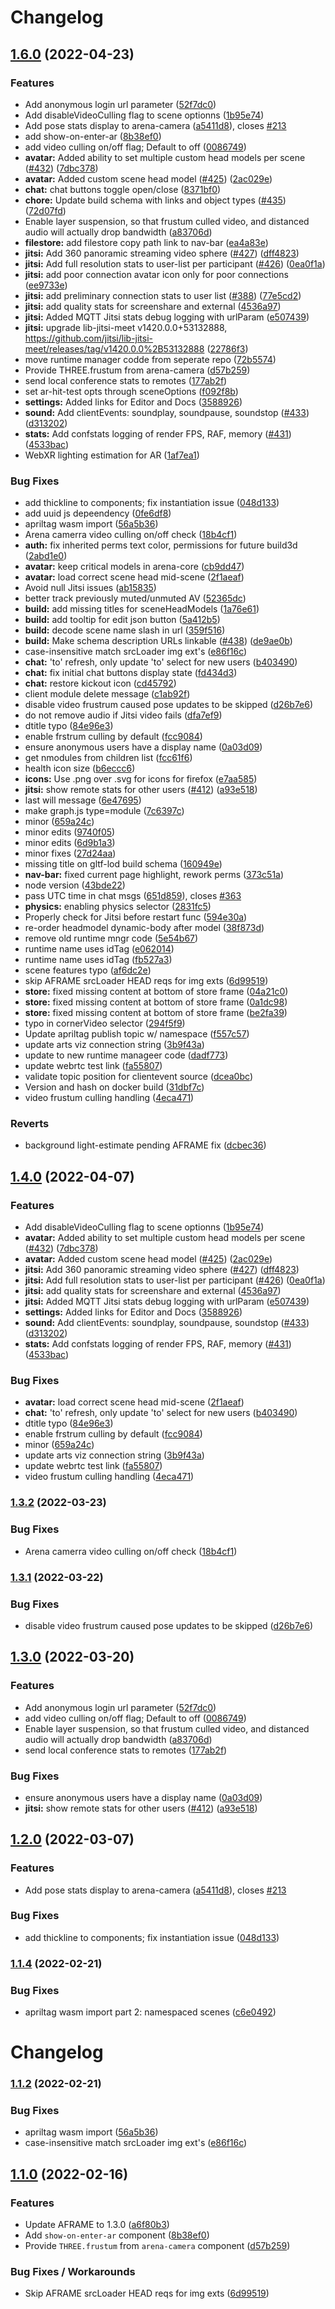 # Changelog

## [1.6.0](https://github.com/conix-center/ARENA-core/compare/v1.4.0...v1.6.0) (2022-04-23)


### Features

* Add anonymous login url parameter ([52f7dc0](https://github.com/conix-center/ARENA-core/commit/52f7dc065c1c7dc8c5cc24c194cd78da1a0ccb3b))
* Add disableVideoCulling flag to scene optionns ([1b95e74](https://github.com/conix-center/ARENA-core/commit/1b95e7404a9ccf91b2bd90210acea26fe8700f66))
* Add pose stats display to arena-camera ([a5411d8](https://github.com/conix-center/ARENA-core/commit/a5411d8aae8f61d9efea22b4de0f2c74e823a892)), closes [#213](https://github.com/conix-center/ARENA-core/issues/213)
* add show-on-enter-ar ([8b38ef0](https://github.com/conix-center/ARENA-core/commit/8b38ef0ffce571f7386d9015737c3f0dfc5d8940))
* add video culling on/off flag; Default to off ([0086749](https://github.com/conix-center/ARENA-core/commit/00867497d97eb1af747a1ea651ead031ebb19b6a))
* **avatar:** Added ability to set multiple custom head models per scene ([#432](https://github.com/conix-center/ARENA-core/issues/432)) ([7dbc378](https://github.com/conix-center/ARENA-core/commit/7dbc378e05e1e0bfab22475651ee0b232fb6bfa0))
* **avatar:** Added custom scene head model ([#425](https://github.com/conix-center/ARENA-core/issues/425)) ([2ac029e](https://github.com/conix-center/ARENA-core/commit/2ac029ed3d5a984f745c39df0ed8ee4d5cf39318))
* **chat:** chat buttons toggle open/close ([8371bf0](https://github.com/conix-center/ARENA-core/commit/8371bf0018999dad14e95bbf26de64126eab7e87))
* **chore:** Update build schema with links and object types ([#435](https://github.com/conix-center/ARENA-core/issues/435)) ([72d07fd](https://github.com/conix-center/ARENA-core/commit/72d07fdd7846c2c6699a3e57c1a733b054cef195))
* Enable layer suspension, so that frustum culled video, and distanced audio will actually drop bandwidth ([a83706d](https://github.com/conix-center/ARENA-core/commit/a83706d7e0f69b90fd57d8aef0cf84eaea5ffefd))
* **filestore:** add filestore copy path link to nav-bar ([ea4a83e](https://github.com/conix-center/ARENA-core/commit/ea4a83e1f18d447a2ae114922fe49d7bdfade239))
* **jitsi:** Add 360 panoramic streaming video sphere ([#427](https://github.com/conix-center/ARENA-core/issues/427)) ([dff4823](https://github.com/conix-center/ARENA-core/commit/dff48237f5ef42355abb475355ee331b4d7ed239))
* **jitsi:** Add full resolution stats to user-list per participant ([#426](https://github.com/conix-center/ARENA-core/issues/426)) ([0ea0f1a](https://github.com/conix-center/ARENA-core/commit/0ea0f1a3ca2608743de7acfa0970ad36f3fedd58))
* **jitsi:** add poor connection avatar icon only for poor connections ([ee9733e](https://github.com/conix-center/ARENA-core/commit/ee9733e79f3cf34613d71c06a5d939b74cfd96d0))
* **jitsi:** add preliminary connection stats to user list ([#388](https://github.com/conix-center/ARENA-core/issues/388)) ([77e5cd2](https://github.com/conix-center/ARENA-core/commit/77e5cd21f5c9619e095a4993fb1031ed7975061f))
* **jitsi:** add quality stats for screenshare and external ([4536a97](https://github.com/conix-center/ARENA-core/commit/4536a976fa340857dc6eb282977e7ba2496154db))
* **jitsi:** Added MQTT Jitsi stats debug logging with urlParam ([e507439](https://github.com/conix-center/ARENA-core/commit/e5074399d5411f3ea8daa35dbf7ab18d0d24a1fb))
* **jitsi:** upgrade lib-jitsi-meet v1420.0.0+53132888, https://github.com/jitsi/lib-jitsi-meet/releases/tag/v1420.0.0%2B53132888 ([22786f3](https://github.com/conix-center/ARENA-core/commit/22786f377b0d3c2f7ba52442200d34b119be84ce))
* move runtime manager codde from seperate repo ([72b5574](https://github.com/conix-center/ARENA-core/commit/72b5574456cf321892b71602c7c00e4420b84211))
* Provide THREE.frustum from arena-camera ([d57b259](https://github.com/conix-center/ARENA-core/commit/d57b259a5a285f8a6ae1ce8fd1fda3d4c7998f66))
* send local conference stats to remotes ([177ab2f](https://github.com/conix-center/ARENA-core/commit/177ab2fb654d01cd4150b4eb8b11d1fdbb9a2402))
* set ar-hit-test opts through sceneOptions ([f092f8b](https://github.com/conix-center/ARENA-core/commit/f092f8b1a14a3f80e524e1a57cf1ec9669ead915))
* **settings:** Added links for Editor and Docs ([3588926](https://github.com/conix-center/ARENA-core/commit/35889260a2b00059f8da0c561165758a400cf532))
* **sound:** Add clientEvents: soundplay, soundpause, soundstop ([#433](https://github.com/conix-center/ARENA-core/issues/433)) ([d313202](https://github.com/conix-center/ARENA-core/commit/d31320230365b34fd5c82410b4c3daf046a23e98))
* **stats:** Add confstats logging of render FPS, RAF, memory ([#431](https://github.com/conix-center/ARENA-core/issues/431)) ([4533bac](https://github.com/conix-center/ARENA-core/commit/4533bac4e0e0358b2b8975f5a1b3c8a6d59ebd7a))
* WebXR lighting estimation for AR ([1af7ea1](https://github.com/conix-center/ARENA-core/commit/1af7ea1d5680f6b84fe36acc23360a2eec6891cc))


### Bug Fixes

* add thickline to components; fix instantiation issue ([048d133](https://github.com/conix-center/ARENA-core/commit/048d1331d330ec353bb19b235c98b7c8f0613d74))
* add uuid js depeendency ([0fe6df8](https://github.com/conix-center/ARENA-core/commit/0fe6df86d1fc2cc4f46eea7ec9b5b3299a460b21))
* apriltag wasm import ([56a5b36](https://github.com/conix-center/ARENA-core/commit/56a5b367b0dc7414aa58d0c482401cb7f7f402e1))
* Arena camerra video culling on/off check ([18b4cf1](https://github.com/conix-center/ARENA-core/commit/18b4cf15e11ae5aacfcd97f5ca39f1e38742bf2a))
* **auth:** fix inherited perms text color, permissions for future build3d ([2abd1e0](https://github.com/conix-center/ARENA-core/commit/2abd1e0173032f4d745dfb568027b68a7c290305))
* **avatar:** keep critical models in arena-core ([cb9dd47](https://github.com/conix-center/ARENA-core/commit/cb9dd47fd30a356db2993e37fc4c73ad3ba6f678))
* **avatar:** load correct scene head mid-scene ([2f1aeaf](https://github.com/conix-center/ARENA-core/commit/2f1aeaf4245ebe6cb82a68ddefc543a9537d5d95))
* Avoid null Jitsi issues ([ab15835](https://github.com/conix-center/ARENA-core/commit/ab158352eadc36bc81fbeb8322a885ec00b98fed))
* better track previously muted/unmuted AV ([52365dc](https://github.com/conix-center/ARENA-core/commit/52365dcc0621552085b1c213eac414663d693057))
* **build:** add missing titles for sceneHeadModels ([1a76e61](https://github.com/conix-center/ARENA-core/commit/1a76e61db01279ed79a638e4a46fd96f82a409ad))
* **build:** add tooltip for edit json button ([5a412b5](https://github.com/conix-center/ARENA-core/commit/5a412b59fe537ae7438dfbf2f87ffbae1ca1f553))
* **build:** decode scene name slash in url ([359f516](https://github.com/conix-center/ARENA-core/commit/359f51696f504034843d206bfb5b4f8dabb3c525))
* **build:** Make schema description URLs linkable ([#438](https://github.com/conix-center/ARENA-core/issues/438)) ([de9ae0b](https://github.com/conix-center/ARENA-core/commit/de9ae0b6bb60b232be79ed07e8a6c4ef795ea82b))
* case-insensitive match srcLoader img ext's ([e86f16c](https://github.com/conix-center/ARENA-core/commit/e86f16c5c2a67b13f3481710c43677ccb66d1281))
* **chat:** 'to' refresh, only update 'to' select for new users ([b403490](https://github.com/conix-center/ARENA-core/commit/b403490d4715246d0c9718e078ae861336b5bcae))
* **chat:** fix initial chat buttons display state ([fd434d3](https://github.com/conix-center/ARENA-core/commit/fd434d3fb853017f296369e0ec7b45af1f5b1e3b))
* **chat:** restore kickout icon ([cd45792](https://github.com/conix-center/ARENA-core/commit/cd4579233d9adc7f2a09783f9bc3797e8c741713))
* client module delete message ([c1ab92f](https://github.com/conix-center/ARENA-core/commit/c1ab92fabf6bff893354ebe07ad00ad79d77b98f))
* disable video frustrum caused pose updates to be skipped ([d26b7e6](https://github.com/conix-center/ARENA-core/commit/d26b7e66b5ec45fc238182d8c816a9505512c6de))
* do not remove audio if Jitsi video fails ([dfa7ef9](https://github.com/conix-center/ARENA-core/commit/dfa7ef9552ea2a5d331e9e8f226f5d285a5120b2))
* dtitle typo ([84e96e3](https://github.com/conix-center/ARENA-core/commit/84e96e30ab9b572da83fa272aae5f68067ec61aa))
* enable frstrum culling by default ([fcc9084](https://github.com/conix-center/ARENA-core/commit/fcc9084267eafc8d490cebfd6d0071a0f94ad8c3))
* ensure anonymous users have a display name ([0a03d09](https://github.com/conix-center/ARENA-core/commit/0a03d094e06333f9749d4f85735c57d4490c45e7))
* get nmodules from children list ([fcc61f6](https://github.com/conix-center/ARENA-core/commit/fcc61f67b66aaaeda301901749b4840aeb8dad67))
* health icon size ([b6eccc6](https://github.com/conix-center/ARENA-core/commit/b6eccc61b7e50ffb7d48a783a022cda5250ca758))
* **icons:** Use .png over .svg for icons for firefox ([e7aa585](https://github.com/conix-center/ARENA-core/commit/e7aa585526fcfed20b9ffd236a78251d6efe854d))
* **jitsi:** show remote stats for other users ([#412](https://github.com/conix-center/ARENA-core/issues/412)) ([a93e518](https://github.com/conix-center/ARENA-core/commit/a93e518d49eeffc9dab8b4bb3756e96eee8ddbd8))
* last will message ([6e47695](https://github.com/conix-center/ARENA-core/commit/6e476955cca06f36e8455ae54cecc0d062a3d961))
* make graph.js type=module ([7c6397c](https://github.com/conix-center/ARENA-core/commit/7c6397c3106838497aa705a8973ead0e21e696fa))
* minor ([659a24c](https://github.com/conix-center/ARENA-core/commit/659a24c1e3216aec25f1cef9757417bf0f83aafb))
* minor edits ([9740f05](https://github.com/conix-center/ARENA-core/commit/9740f05edeec239af48e83fa8666fd5813e34e0e))
* minor edits ([6d9b1a3](https://github.com/conix-center/ARENA-core/commit/6d9b1a358d4ddb30cf0901170aff4fec389a5181))
* minor fixes ([27d24aa](https://github.com/conix-center/ARENA-core/commit/27d24aa96fbee10408ce9029ccdfa1fbc37e960e))
* missing title on gltf-lod build schema ([160949e](https://github.com/conix-center/ARENA-core/commit/160949e9f3930858ac734701fb594e2e9d5d2973))
* **nav-bar:** fixed current page highlight, rework perms ([373c51a](https://github.com/conix-center/ARENA-core/commit/373c51a97e03b602f12db310053716150b4790e3))
* node version ([43bde22](https://github.com/conix-center/ARENA-core/commit/43bde227224763fd59bf60f5e1bcd5b8f51ef4fc))
* pass UTC time in chat msgs ([651d859](https://github.com/conix-center/ARENA-core/commit/651d859fc807277848208e6735da486823bb7eab)), closes [#363](https://github.com/conix-center/ARENA-core/issues/363)
* **physics:** enabling physics selector ([2831fc5](https://github.com/conix-center/ARENA-core/commit/2831fc5abe4b99df6a631265057838287e778904))
* Properly check for Jitsi before restart func ([594e30a](https://github.com/conix-center/ARENA-core/commit/594e30adb863a86d0eb43f377e95fb709a7e09e2))
* re-order headmodel dynamic-body after model ([38f873d](https://github.com/conix-center/ARENA-core/commit/38f873dfc3bd68abe7b4bbc8a0a292925288b45c))
* remove old runtime mngr code ([5e54b67](https://github.com/conix-center/ARENA-core/commit/5e54b674e019f7586bb8a5e851a2acf85bd70f7f))
* runtime name uses idTag ([e062014](https://github.com/conix-center/ARENA-core/commit/e062014eb1428fb34264dda865018acbcf1bdbe0))
* runtime name uses idTag ([fb527a3](https://github.com/conix-center/ARENA-core/commit/fb527a3d08ddcf7187e5e8b97316079126bd936c))
* scene features typo ([af6dc2e](https://github.com/conix-center/ARENA-core/commit/af6dc2e062e9a105935b98c7d4167532f4be0ba0))
* skip AFRAME srcLoader HEAD reqs for img exts ([6d99519](https://github.com/conix-center/ARENA-core/commit/6d99519a24ca1e6072b0016016d79f3f4deb163e))
* **store:** fixed missing content at bottom of store frame ([04a21c0](https://github.com/conix-center/ARENA-core/commit/04a21c0ab6826c9bffac7d21428579b92dac5cef))
* **store:** fixed missing content at bottom of store frame ([0a1dc98](https://github.com/conix-center/ARENA-core/commit/0a1dc98a18f2e287e9fe5db0dfc7a6246f70094e))
* **store:** fixed missing content at bottom of store frame ([be2fa39](https://github.com/conix-center/ARENA-core/commit/be2fa39908dc1dead35f6177a44b67ef28b032f1))
* typo in cornerVideo selector ([294f5f9](https://github.com/conix-center/ARENA-core/commit/294f5f9293284fb260d7d3f343b340b436726586))
* Update apriltag publish topic w/ namespace ([f557c57](https://github.com/conix-center/ARENA-core/commit/f557c576da9d50cecbd215e4487d7d90597b6678))
* update arts viz connection string ([3b9f43a](https://github.com/conix-center/ARENA-core/commit/3b9f43a19683abd5a4167e94cab035d9c4756d45))
* update to new runtime manageer code ([dadf773](https://github.com/conix-center/ARENA-core/commit/dadf773376f7b97defafd6a64f4b02e3eb446366))
* update webrtc test link ([fa55807](https://github.com/conix-center/ARENA-core/commit/fa5580731c4815a28b845aabfc8f5c705c22b94e))
* validate topic position for clientevent source ([dcea0bc](https://github.com/conix-center/ARENA-core/commit/dcea0bc0c97c2d84bcd906764987a2d9ac592219))
* Version and hash on docker build ([31dbf7c](https://github.com/conix-center/ARENA-core/commit/31dbf7c23db21deceaa680f40b6254e7c0587414))
* video frustum culling handling ([4eca471](https://github.com/conix-center/ARENA-core/commit/4eca4715a95faceade7ede3ec4741b76fe5eda9f))


### Reverts

* background light-estimate pending AFRAME fix ([dcbec36](https://github.com/conix-center/ARENA-core/commit/dcbec36cb5c302260995fa9fcc077c370abb58e4))

## [1.4.0](https://github.com/conix-center/ARENA-core/compare/v1.3.2...v1.4.0) (2022-04-07)


### Features

* Add disableVideoCulling flag to scene optionns ([1b95e74](https://github.com/conix-center/ARENA-core/commit/1b95e7404a9ccf91b2bd90210acea26fe8700f66))
* **avatar:** Added ability to set multiple custom head models per scene ([#432](https://github.com/conix-center/ARENA-core/issues/432)) ([7dbc378](https://github.com/conix-center/ARENA-core/commit/7dbc378e05e1e0bfab22475651ee0b232fb6bfa0))
* **avatar:** Added custom scene head model ([#425](https://github.com/conix-center/ARENA-core/issues/425)) ([2ac029e](https://github.com/conix-center/ARENA-core/commit/2ac029ed3d5a984f745c39df0ed8ee4d5cf39318))
* **jitsi:** Add 360 panoramic streaming video sphere ([#427](https://github.com/conix-center/ARENA-core/issues/427)) ([dff4823](https://github.com/conix-center/ARENA-core/commit/dff48237f5ef42355abb475355ee331b4d7ed239))
* **jitsi:** Add full resolution stats to user-list per participant ([#426](https://github.com/conix-center/ARENA-core/issues/426)) ([0ea0f1a](https://github.com/conix-center/ARENA-core/commit/0ea0f1a3ca2608743de7acfa0970ad36f3fedd58))
* **jitsi:** add quality stats for screenshare and external ([4536a97](https://github.com/conix-center/ARENA-core/commit/4536a976fa340857dc6eb282977e7ba2496154db))
* **jitsi:** Added MQTT Jitsi stats debug logging with urlParam ([e507439](https://github.com/conix-center/ARENA-core/commit/e5074399d5411f3ea8daa35dbf7ab18d0d24a1fb))
* **settings:** Added links for Editor and Docs ([3588926](https://github.com/conix-center/ARENA-core/commit/35889260a2b00059f8da0c561165758a400cf532))
* **sound:** Add clientEvents: soundplay, soundpause, soundstop ([#433](https://github.com/conix-center/ARENA-core/issues/433)) ([d313202](https://github.com/conix-center/ARENA-core/commit/d31320230365b34fd5c82410b4c3daf046a23e98))
* **stats:** Add confstats logging of render FPS, RAF, memory ([#431](https://github.com/conix-center/ARENA-core/issues/431)) ([4533bac](https://github.com/conix-center/ARENA-core/commit/4533bac4e0e0358b2b8975f5a1b3c8a6d59ebd7a))


### Bug Fixes

* **avatar:** load correct scene head mid-scene ([2f1aeaf](https://github.com/conix-center/ARENA-core/commit/2f1aeaf4245ebe6cb82a68ddefc543a9537d5d95))
* **chat:** 'to' refresh, only update 'to' select for new users ([b403490](https://github.com/conix-center/ARENA-core/commit/b403490d4715246d0c9718e078ae861336b5bcae))
* dtitle typo ([84e96e3](https://github.com/conix-center/ARENA-core/commit/84e96e30ab9b572da83fa272aae5f68067ec61aa))
* enable frstrum culling by default ([fcc9084](https://github.com/conix-center/ARENA-core/commit/fcc9084267eafc8d490cebfd6d0071a0f94ad8c3))
* minor ([659a24c](https://github.com/conix-center/ARENA-core/commit/659a24c1e3216aec25f1cef9757417bf0f83aafb))
* update arts viz connection string ([3b9f43a](https://github.com/conix-center/ARENA-core/commit/3b9f43a19683abd5a4167e94cab035d9c4756d45))
* update webrtc test link ([fa55807](https://github.com/conix-center/ARENA-core/commit/fa5580731c4815a28b845aabfc8f5c705c22b94e))
* video frustum culling handling ([4eca471](https://github.com/conix-center/ARENA-core/commit/4eca4715a95faceade7ede3ec4741b76fe5eda9f))

### [1.3.2](https://github.com/conix-center/ARENA-core/compare/v1.3.1...v1.3.2) (2022-03-23)


### Bug Fixes

* Arena camerra video culling on/off check ([18b4cf1](https://github.com/conix-center/ARENA-core/commit/18b4cf15e11ae5aacfcd97f5ca39f1e38742bf2a))

### [1.3.1](https://github.com/conix-center/ARENA-core/compare/v1.3.0...v1.3.1) (2022-03-22)


### Bug Fixes

* disable video frustrum caused pose updates to be skipped ([d26b7e6](https://github.com/conix-center/ARENA-core/commit/d26b7e66b5ec45fc238182d8c816a9505512c6de))

## [1.3.0](https://github.com/conix-center/ARENA-core/compare/v1.2.0...v1.3.0) (2022-03-20)


### Features

* Add anonymous login url parameter ([52f7dc0](https://github.com/conix-center/ARENA-core/commit/52f7dc065c1c7dc8c5cc24c194cd78da1a0ccb3b))
* add video culling on/off flag; Default to off ([0086749](https://github.com/conix-center/ARENA-core/commit/00867497d97eb1af747a1ea651ead031ebb19b6a))
* Enable layer suspension, so that frustum culled video, and distanced audio will actually drop bandwidth ([a83706d](https://github.com/conix-center/ARENA-core/commit/a83706d7e0f69b90fd57d8aef0cf84eaea5ffefd))
* send local conference stats to remotes ([177ab2f](https://github.com/conix-center/ARENA-core/commit/177ab2fb654d01cd4150b4eb8b11d1fdbb9a2402))


### Bug Fixes

* ensure anonymous users have a display name ([0a03d09](https://github.com/conix-center/ARENA-core/commit/0a03d094e06333f9749d4f85735c57d4490c45e7))
* **jitsi:** show remote stats for other users ([#412](https://github.com/conix-center/ARENA-core/issues/412)) ([a93e518](https://github.com/conix-center/ARENA-core/commit/a93e518d49eeffc9dab8b4bb3756e96eee8ddbd8))

## [1.2.0](https://github.com/conix-center/ARENA-core/compare/v1.1.4...v1.2.0) (2022-03-07)


### Features

* Add pose stats display to arena-camera ([a5411d8](https://github.com/conix-center/ARENA-core/commit/a5411d8aae8f61d9efea22b4de0f2c74e823a892)), closes [#213](https://github.com/conix-center/ARENA-core/issues/213)


### Bug Fixes

* add thickline to components; fix instantiation issue ([048d133](https://github.com/conix-center/ARENA-core/commit/048d1331d330ec353bb19b235c98b7c8f0613d74))

### [1.1.4](https://github.com/conix-center/ARENA-core/compare/v1.1.2...v1.1.4) (2022-02-21)


### Bug Fixes

* apriltag wasm import part 2: namespaced scenes ([c6e0492](https://github.com/conix-center/ARENA-core/commit/c6e049205a3db44dd1a409ffd92b3accfc3476e1))


# Changelog

### [1.1.2](https://github.com/conix-center/ARENA-core/compare/v1.1.1...v1.1.2) (2022-02-21)


### Bug Fixes

* apriltag wasm import ([56a5b36](https://github.com/conix-center/ARENA-core/commit/56a5b367b0dc7414aa58d0c482401cb7f7f402e1))
* case-insensitive match srcLoader img ext's ([e86f16c](https://github.com/conix-center/ARENA-core/commit/e86f16c5c2a67b13f3481710c43677ccb66d1281))

## [1.1.0](https://github.com/conix-center/ARENA-core/compare/v1.0.3...v1.1.0) (2022-02-16)


### Features

* Update AFRAME to 1.3.0 ([a6f80b3](https://github.com/conix-center/ARENA-core/commit/a6f80b32e23ceafe7808afd49cec02c7eddbf86d))
* Add `show-on-enter-ar` component ([8b38ef0](https://github.com/conix-center/ARENA-core/commit/8b38ef0ffce571f7386d9015737c3f0dfc5d8940))
* Provide `THREE.frustum` from `arena-camera` component ([d57b259](https://github.com/conix-center/ARENA-core/commit/d57b259a5a285f8a6ae1ce8fd1fda3d4c7998f66))


### Bug Fixes / Workarounds

* Skip AFRAME srcLoader HEAD reqs for img exts ([6d99519](https://github.com/conix-center/ARENA-core/commit/6d99519a24ca1e6072b0016016d79f3f4deb163e))
